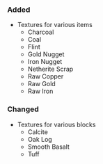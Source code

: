 ### Added

- Textures for various items
  - Charcoal
  - Coal
  - Flint
  - Gold Nugget
  - Iron Nugget
  - Netherite Scrap
  - Raw Copper
  - Raw Gold
  - Raw Iron

### Changed

- Textures for various blocks
  - Calcite
  - Oak Log
  - Smooth Basalt
  - Tuff
